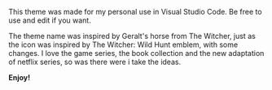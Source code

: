 <p>This theme was made for my personal use in Visual Studio Code. Be free to use and edit if you want.</p>

<p> The theme name was inspired by Geralt's horse from The Witcher, just as the icon was inspired by The Witcher: Wild Hunt emblem, with some changes. I love the game series, the book collection and the new adaptation of netflix series, so was there were i take the ideas.<p>

**Enjoy!**
